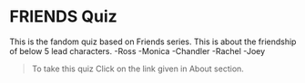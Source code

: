 # FRIENDS Quiz 

This is the fandom quiz based on Friends series.
This is about the friendship of below 5 lead characters.
-Ross
-Monica
-Chandler
-Rachel
-Joey

>To take this quiz Click on the link given in About section.